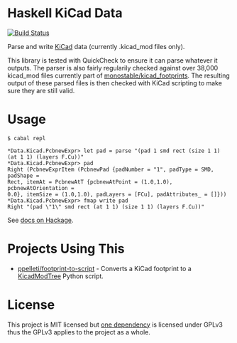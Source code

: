 # Haskell KiCad Data
[![Build Status](https://travis-ci.org/monostable/haskell-kicad-data.svg?branch=master)](https://travis-ci.org/kasbah/haskell-kicad-data)

Parse and write [KiCad](http://kicad-pcb.org) data (currently .kicad_mod files only).

This library is tested with QuickCheck to ensure it can parse whatever it outputs. 
The parser is also fairly regularily checked against over 38,000 kicad_mod files currently part of [monostable/kicad_footprints](https://github.com/monostable/kicad_footprints). The resulting output of these parsed files is then checked with KiCad scripting to make sure they are still valid.

# Usage

    $ cabal repl

```
*Data.Kicad.PcbnewExpr> let pad = parse "(pad 1 smd rect (size 1 1) (at 1 1) (layers F.Cu))"
*Data.Kicad.PcbnewExpr> pad
Right (PcbnewExprItem (PcbnewPad {padNumber = "1", padType = SMD, padShape =
Rect, itemAt = PcbnewAtT {pcbnewAtPoint = (1.0,1.0), pcbnewAtOrientation =
0.0}, itemSize = (1.0,1.0), padLayers = [FCu], padAttributes_ = []}))
*Data.Kicad.PcbnewExpr> fmap write pad
Right "(pad \"1\" smd rect (at 1 1) (size 1 1) (layers F.Cu))"
```

See [docs on Hackage](https://hackage.haskell.org/package/kicad-data).


# Projects Using This

- [ppelleti/footprint-to-script](https://github.com/ppelleti/footprint-to-script) - Converts a KiCad footprint to a [KicadModTree](https://github.com/pointhi/kicad-footprint-generator) Python script.

# License

This project is MIT licensed but [one dependency](https://hackage.haskell.org/package/pretty-compact) is licensed under GPLv3 thus the GPLv3 applies to the project as a whole.
